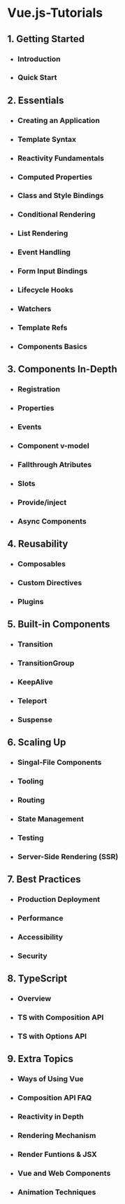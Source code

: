# Vue.js-Tutorials

## 1. Getting Started

- ### Introduction
- ### Quick Start

## 2. Essentials


- ### Creating an Application
- ### Template Syntax
- ### Reactivity Fundamentals
- ### Computed Properties
- ### Class and Style Bindings
- ### Conditional Rendering
- ### List Rendering
- ###  Event Handling
- ### Form Input Bindings
- ### Lifecycle Hooks
- ### Watchers
- ### Template Refs
- ### Components Basics

## 3. Components In-Depth

- ### Registration
- ### Properties
- ### Events
- ### Component v-model
- ### Fallthrough Atributes
- ### Slots
- ### Provide/inject
- ### Async Components

## 4. Reusability

- ### Composables
- ### Custom Directives
- ### Plugins

## 5. Built-in Components

- ### Transition
- ### TransitionGroup
- ### KeepAlive
- ### Teleport
- ### Suspense

## 6. Scaling Up

- ### Singal-File Components
- ### Tooling
- ### Routing
- ### State Management
- ### Testing
- ### Server-Side Rendering (SSR)

## 7. Best Practices

- ### Production Deployment
- ### Performance
- ### Accessibility
- ### Security

## 8. TypeScript

- ### Overview
- ### TS with Composition API
- ### TS with Options API

## 9. Extra Topics

- ### Ways of Using Vue
- ### Composition API FAQ
- ### Reactivity in Depth
- ### Rendering Mechanism
- ### Render Funtions & JSX
- ### Vue and Web Components
- ### Animation Techniques

